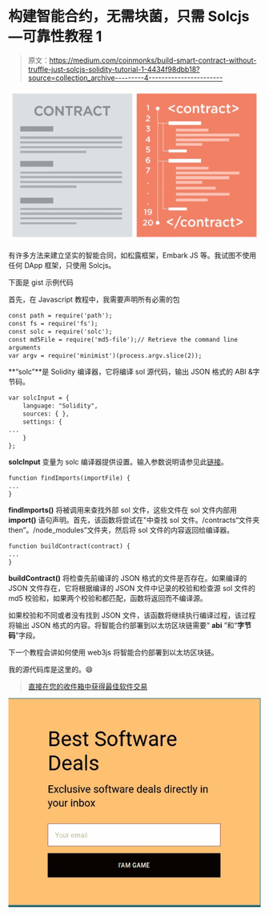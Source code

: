 # 构建智能合约，无需块菌，只需 Solcjs —可靠性教程 1

> 原文：<https://medium.com/coinmonks/build-smart-contract-without-truffle-just-solcjs-solidity-tutorial-1-4434f98dbb18?source=collection_archive---------4----------------------->

![](img/97accc73f7437e561af588a1af59dfca.png)

有许多方法来建立坚实的智能合同，如松露框架，Embark JS 等。我试图不使用任何 DApp 框架，只使用 Solcjs。

下面是 gist 示例代码

首先，在 Javascript 教程中，我需要声明所有必需的包

```
const path = require('path');
const fs = require('fs');
const solc = require('solc');
const md5File = require('md5-file');// Retrieve the command line arguments
var argv = require('minimist')(process.argv.slice(2));
```

**“solc”**是 Solidity 编译器，它将编译 sol 源代码，输出 JSON 格式的 ABI &字节码。

```
var solcInput = {    
    language: "Solidity",    
    sources: { },    
    settings: {
...
    }
};
```

**solcInput** 变量为 solc 编译器提供设置。输入参数说明请参见此[链接](https://solidity.readthedocs.io/en/develop/using-the-compiler.html#compiler-input-and-output-json-description)。

```
function findImports(importFile) {
...
}
```

**findImports()** 将被调用来查找外部 sol 文件，这些文件在 sol 文件内部用 **import()** 语句声明。首先，该函数将尝试在"中查找 sol 文件。/contracts“文件夹 then”。/node_modules”文件夹，然后将 sol 文件的内容返回给编译器。

```
function buildContract(contract) {
...
}
```

**buildContract()** 将检查先前编译的 JSON 格式的文件是否存在。如果编译的 JSON 文件存在，它将根据编译的 JSON 文件中记录的校验和检查源 sol 文件的 md5 校验和，如果两个校验和都匹配，函数将返回而不编译源。

如果校验和不同或者没有找到 JSON 文件，该函数将继续执行编译过程，该过程将输出 JSON 格式的内容。将智能合约部署到以太坊区块链需要“ **abi** ”和“**字节码**”字段。

下一个教程会讲如何使用 web3js 将智能合约部署到以太坊区块链。

我的源代码库是这里的。😄

> [直接在您的收件箱中获得最佳软件交易](https://coincodecap.com/?utm_source=coinmonks)

[![](img/7c0b3dfdcbfea594cc0ae7d4f9bf6fcb.png)](https://coincodecap.com/?utm_source=coinmonks)